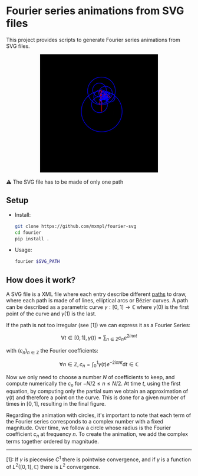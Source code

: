 # Fourier series animations from SVG files

This project provides scripts to generate Fourier series animations from SVG
files.

<p align="center"><img src=./assets/fourier.gif></p>

⚠️ The SVG file has to be made of only one path

## Setup

- Install:
  ```bash
  git clone https://github.com/mxmpl/fourier-svg
  cd fourier
  pip install .
  ```
- Usage:
    ```bash
    fourier $SVG_PATH
    ```

## How does it work?

A SVG file is a XML file where each entry describe different
[paths](https://www.w3.org/TR/SVG/paths.html) to draw, where each path is made of
of lines, elliptical arcs or Bézier curves. A path can be described as a parametric
curve $\gamma : [0, 1] \rightarrow  \mathbb{C}$ where $\gamma(0)$ is the first
point  of the curve and $\gamma(1)$ is the last.

If the path is not too irregular (see [1]) we can express it as a Fourier Series:

$$
    \forall t \in [0, 1], \gamma(t) = \sum_{n \in \mathbb{Z}} c_n e^{2 i \pi n t}
$$

with $(c_n)_{n \in \mathbb{Z}}$ the Fourier coefficients:

$$
  \forall n \in \mathbb{Z}, c_n = \int_{0}^{1} \gamma(t) e^{-2i\pi n t} \mathrm{d}t \in \mathbb{C}
$$

Now we only need to choose a number $N$ of coefficients to keep, and compute numerically the $c_n$ for $-N/2 \leq n \leq N/2$. At time $t$, using the first equation, by computing only the partial sum we obtain an approximation of $\gamma(t)$ and therefore a point on the curve. This is done for a given number of times in $[0,1]$, resulting in the final figure.

Regarding the animation with circles, it's important to note that each term of the Fourier series corresponds to a complex number with a fixed magnitude. Over time, we follow a circle whose radius is the Fourier coefficient $c_n$ at frequency $n$. To create the animation, we add the complex terms together ordered by magnitude.

---
[1]: If $\gamma$ is piecewise $C^1$ there is pointwise convergence, and if $\gamma$ is a function of $L^2([0,1], \mathbb{C})$ there is $L^2$ convergence.
